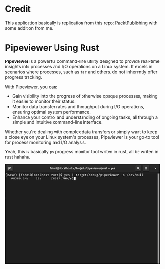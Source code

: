 # Credit
This application basically is replication from this repo: [PacktPublishing](https://github.com/PacktPublishing/Hands-On-Systems-Programming-with-Rust) with some addition from me.

# Pipeviewer Using Rust

**Pipeviewer** is a powerful command-line utility designed to provide real-time insights into processes and I/O operations on a Linux system. It excels in scenarios where processes, such as `tar` and others, do not inherently offer progress tracking.

With Pipeviewer, you can:

- Gain visibility into the progress of otherwise opaque processes, making it easier to monitor their status.
- Monitor data transfer rates and throughput during I/O operations, ensuring optimal system performance.
- Enhance your control and understanding of ongoing tasks, all through a simple and intuitive command-line interface.

Whether you're dealing with complex data transfers or simply want to keep a close eye on your Linux system's processes, Pipeviewer is your go-to tool for process monitoring and I/O analysis.

Yeah, this is basically `pv` progress monitor tool writen in rust, all be writen in rust hahaha.

![Screenshot from result](https://raw.githubusercontent.com/flukis/pipeviewer/main/rust/assets/Screenshot%20from%202023-09-22%2011-31-05.png)

